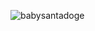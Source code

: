 ![babysantadoge](https://user-images.githubusercontent.com/121312707/229455902-315fa96d-4b4e-4912-8b72-e7028d30992f.png)
